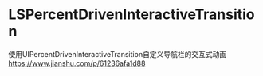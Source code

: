 # LSPercentDrivenInteractiveTransition
 使用UIPercentDrivenInteractiveTransition自定义导航栏的交互式动画
https://www.jianshu.com/p/61236afa1d88
